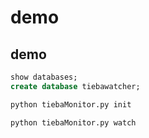 # demo


## demo


 ``` sql
show databases;
create database tiebawatcher;

 ```

``` python
python tiebaMonitor.py init

python tiebaMonitor.py watch

```